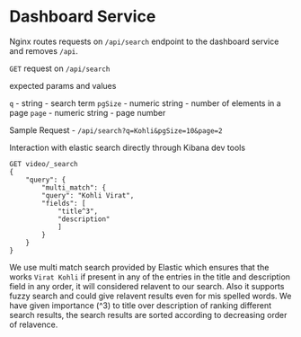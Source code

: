 # Dashboard Service

Nginx routes requests on `/api/search` endpoint to the dashboard service and removes `/api`.

`GET` request on `/api/search`

expected params and values

`q` - string - search term
`pgSize` - numeric string - number of elements in a page
`page` - numeric string - page number

Sample Request - `/api/search?q=Kohli&pgSize=10&page=2`

Interaction with elastic search directly through Kibana dev tools

    GET video/_search
    {
        "query": {
            "multi_match": {
            "query": "Kohli Virat",
            "fields": [
                "title^3", 
                "description"
                ]
            }
        }
    }

We use multi match search provided by Elastic which ensures that the works `Virat Kohli` if present in any of the entries in the title and description field in any order, it will considered relavent to our search. Also it supports fuzzy search and could give relavent results even for mis spelled words. We have given importance (^3) to title over description of ranking different search results, the search results are sorted according to decreasing order of relavence.
